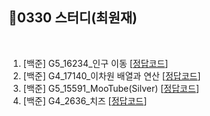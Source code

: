 ## 📘0330 스터디(최원재)
</br>

1. [백준] G5_16234_인구 이동 [[정답코드]()]
2. [백준] G4_17140_이차원 배열과 연산 [[정답코드]()]
3. [백준] G5_15591_MooTube(Silver) [[정답코드]()]
4. [백준] G4_2636_치즈 [[정답코드]()]